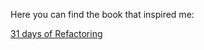 Here you can find the book that inspired me:

[31 days of Refactoring](http://lostechies.com/wp-content/uploads/2011/03/31DaysRefactoring.pdf)